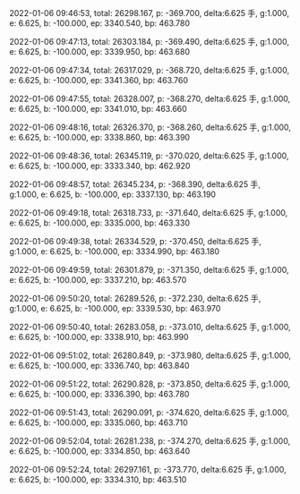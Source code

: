 2022-01-06 09:46:53, total: 26298.167, p: -369.700, delta:6.625 手, g:1.000, e: 6.625, b: -100.000, ep: 3340.540, bp: 463.780

2022-01-06 09:47:13, total: 26303.184, p: -369.490, delta:6.625 手, g:1.000, e: 6.625, b: -100.000, ep: 3339.950, bp: 463.680

2022-01-06 09:47:34, total: 26317.029, p: -368.720, delta:6.625 手, g:1.000, e: 6.625, b: -100.000, ep: 3341.360, bp: 463.760

2022-01-06 09:47:55, total: 26328.007, p: -368.270, delta:6.625 手, g:1.000, e: 6.625, b: -100.000, ep: 3341.010, bp: 463.660

2022-01-06 09:48:16, total: 26326.370, p: -368.260, delta:6.625 手, g:1.000, e: 6.625, b: -100.000, ep: 3338.860, bp: 463.390

2022-01-06 09:48:36, total: 26345.119, p: -370.020, delta:6.625 手, g:1.000, e: 6.625, b: -100.000, ep: 3333.340, bp: 462.920

2022-01-06 09:48:57, total: 26345.234, p: -368.390, delta:6.625 手, g:1.000, e: 6.625, b: -100.000, ep: 3337.130, bp: 463.190

2022-01-06 09:49:18, total: 26318.733, p: -371.640, delta:6.625 手, g:1.000, e: 6.625, b: -100.000, ep: 3335.000, bp: 463.330

2022-01-06 09:49:38, total: 26334.529, p: -370.450, delta:6.625 手, g:1.000, e: 6.625, b: -100.000, ep: 3334.990, bp: 463.180

2022-01-06 09:49:59, total: 26301.879, p: -371.350, delta:6.625 手, g:1.000, e: 6.625, b: -100.000, ep: 3337.210, bp: 463.570

2022-01-06 09:50:20, total: 26289.526, p: -372.230, delta:6.625 手, g:1.000, e: 6.625, b: -100.000, ep: 3339.530, bp: 463.970

2022-01-06 09:50:40, total: 26283.058, p: -373.010, delta:6.625 手, g:1.000, e: 6.625, b: -100.000, ep: 3338.910, bp: 463.990

2022-01-06 09:51:02, total: 26280.849, p: -373.980, delta:6.625 手, g:1.000, e: 6.625, b: -100.000, ep: 3336.740, bp: 463.840

2022-01-06 09:51:22, total: 26290.828, p: -373.850, delta:6.625 手, g:1.000, e: 6.625, b: -100.000, ep: 3336.390, bp: 463.780

2022-01-06 09:51:43, total: 26290.091, p: -374.620, delta:6.625 手, g:1.000, e: 6.625, b: -100.000, ep: 3335.060, bp: 463.710

2022-01-06 09:52:04, total: 26281.238, p: -374.270, delta:6.625 手, g:1.000, e: 6.625, b: -100.000, ep: 3334.850, bp: 463.640

2022-01-06 09:52:24, total: 26297.161, p: -373.770, delta:6.625 手, g:1.000, e: 6.625, b: -100.000, ep: 3334.310, bp: 463.510